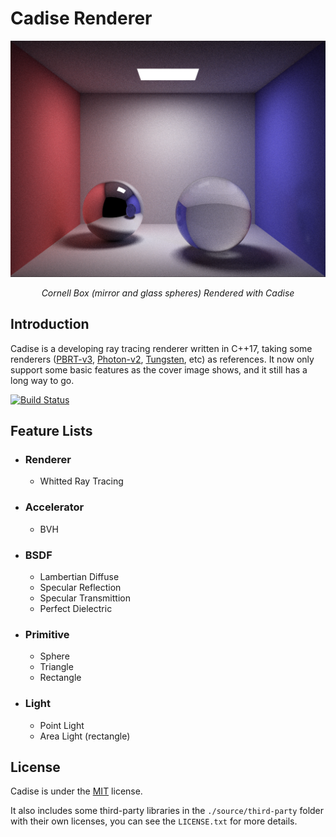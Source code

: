 # Cadise Renderer

<img src="./gallery/cornell-box-sphere/20190711.png"><br />

<p align="center"><i>Cornell Box (mirror and glass spheres) Rendered with Cadise</i></p>

## Introduction
Cadise is a developing ray tracing renderer written in C++17, taking some renderers ([PBRT-v3](https://github.com/mmp/pbrt-v3), [Photon-v2](https://github.com/TzuChieh/Photon-v2), [Tungsten](https://github.com/tunabrain/tungsten), etc) as references. It now only support some basic features as the cover image shows, and it still has a long way to go.

[![Build Status](https://travis-ci.com/xh5a5n6k6/cadise.svg?branch=master)](https://travis-ci.com/xh5a5n6k6/cadise)

## Feature Lists
- ### Renderer
    - Whitted Ray Tracing
- ### Accelerator
    - BVH
- ### BSDF
    - Lambertian Diffuse
    - Specular Reflection
    - Specular Transmittion
    - Perfect Dielectric
- ### Primitive
    - Sphere
    - Triangle
    - Rectangle
- ### Light
    - Point Light
    - Area Light (rectangle)

## License
Cadise is under the <a href="https://opensource.org/licenses/MIT">MIT</a> license. 

It also includes some third-party libraries in the `./source/third-party` folder with their own licenses, you can see the `LICENSE.txt` for more details.